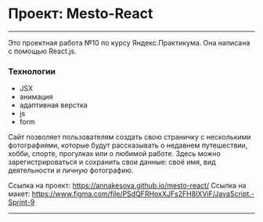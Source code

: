 # Проект: Mesto-React
------
Это проектная работа №10 по курсу Яндекс.Практикума. Она написана  с помощью React.js. 

### Технологии
* JSX
* анимация
* адаптивная верстка
* js
* form

Сайт позволяет пользователям создать свою страничку с несколькими фотографиями, которые будут рассказывать о недавнем путешествии, хобби, спорте, прогулках или о любимой работе. Здесь можно зарегистрироваться и сохранить свои данные: своё имя, вид деятельности и личную фотографию.  

Ссылка на проект: https://annakesova.github.io/mesto-react/
Ссылка на макет: https://www.figma.com/file/PSdQFRHoxXJFs2FH8IXViF/JavaScript.-Sprint-9

------